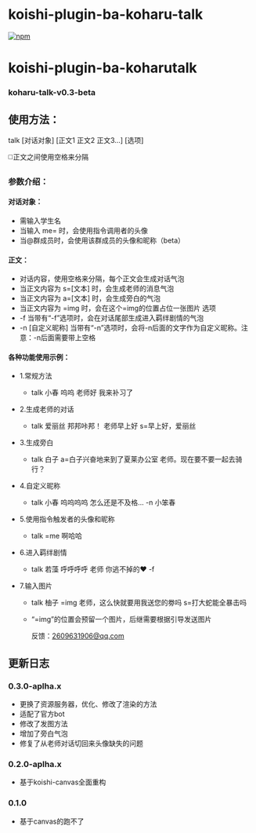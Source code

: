 # koishi-plugin-ba-koharu-talk

[![npm](https://img.shields.io/npm/v/koishi-plugin-ba-koharu-talk?style=flat-square)](https://www.npmjs.com/package/koishi-plugin-ba-koharu-talk)


# koishi-plugin-ba-koharutalk


### koharu-talk-v0.3-beta

## 使用方法：

talk [对话对象] [正文1 正文2 正文3...] [选项]

◻️正文之间使用空格来分隔

### 参数介绍：

#### 对话对象：
- 需输入学生名
- 当输入 me= 时，会使用指令调用者的头像
- 当@群成员时，会使用该群成员的头像和昵称（beta）
#### 正文：
- 对话内容，使用空格来分隔，每个正文会生成对话气泡
- 当正文内容为 s=[文本] 时，会生成老师的消息气泡
- 当正文内容为 a=[文本] 时，会生成旁白的气泡
- 当正文内容为 =img 时，会在这个=img的位置占位一张图片
选项
- -f 当带有“-f”选项时，会在对话尾部生成进入羁绊剧情的气泡
- -n [自定义昵称] 当带有“-n”选项时，会将-n后面的文字作为自定义昵称。注意：-n后面需要带上空格

#### 各种功能使用示例：

- 1.常规方法
  - talk 小春 呜呜 老师好 我来补习了

- 2.生成老师的对话
  - talk 爱丽丝 邦邦咔邦！ 老师早上好 s=早上好，爱丽丝

- 3.生成旁白
  - talk 白子 a=白子兴奋地来到了夏莱办公室 老师。现在要不要一起去骑行？

- 4.自定义昵称
  - talk 小春 呜呜呜呜 怎么还是不及格... -n 小笨春

- 5.使用指令触发者的头像和昵称
  - talk =me 啊哈哈

- 6.进入羁绊剧情
  - talk 若藻 呼呼呼呼 老师 你逃不掉的❤ -f

- 7.输入图片
  - talk 柚子 =img 老师，这么快就要用我送您的劵吗 s=打大蛇能全暴击吗
  - “=img”的位置会预留一个图片，后继需要根据引导发送图片

      反馈：2609631906@qq.com


## 更新日志

### 0.3.0-aplha.x
- 更换了资源服务器，优化、修改了渲染的方法
- 适配了官方bot
- 修改了发图方法
- 增加了旁白气泡
- 修复了从老师对话切回来头像缺失的问题

### 0.2.0-aplha.x
- 基于koishi-canvas全面重构

### 0.1.0
- 基于canvas的跑不了
